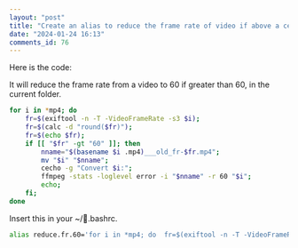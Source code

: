 ```yaml
--- 
layout: "post" 
title: "Create an alias to reduce the frame rate of video if above a certain valie in bash" 
date: "2024-01-24 16:13" 
comments_id: 76
--- 
```


Here is the code:

It will reduce the frame rate from a video to 60 if greater than 60, in the current folder.

```sh
for i in *mp4; do  
	fr=$(exiftool -n -T -VideoFrameRate -s3 $i); 
	fr=$(calc -d "round($fr)");  
	fr=$(echo $fr);
	if [[ "$fr" -gt "60" ]]; then 
		nname="$(basename $i .mp4)___old_fr-$fr.mp4"; 
		mv "$i" "$nname";
		cecho -g "Convert $i:"; 
		ffmpeg -stats -loglevel error -i "$nname" -r 60 "$i";
		echo;
	fi;
done
```

Insert this in your ~/.bashrc.

```sh
alias reduce.fr.60='for i in *mp4; do  fr=$(exiftool -n -T -VideoFrameRate -s3 $i);  fr=$(calc -d "round($fr)");  fr=$(echo $fr);  if [[ "$fr" -gt "60" ]]; then   nname="$(basename $i .mp4)___old_fr-$fr.mp4";   mv "$i" "$nname"; cecho -g "Convert $i:"; ffmpeg -stats -loglevel error -i "$nname" -r 60 "$i"; echo;  fi; done'
```



